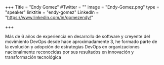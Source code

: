+++
Title = "Endy Gomez"
#Twitter = ""
image = "Endy-Gomez.png"
type = "speaker"
linktitle = "endy-gomez"
LinkedIn = "https://www.linkedin.com/in/gomezendy/"

+++

Más de 6 años de experiencia en desarrollo de software y creyente del movimiento DevOps desde hace aproximadamente 3, he formado parte de la evolución y adopción de estrategias DevOps en organizaciones nacionalmente reconocidas por sus resultados en innovación y transformación tecnológica




